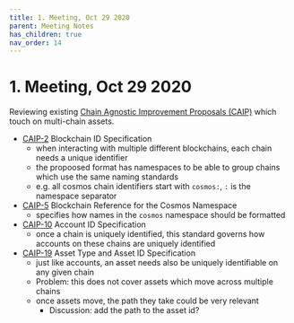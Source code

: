 ```yaml
---
title: 1. Meeting, Oct 29 2020
parent: Meeting Notes
has_children: true
nav_order: 14
---
```


# 1. Meeting, Oct 29 2020

Reviewing existing [Chain Agnostic Improvement Proposals (CAIP)](https://github.com/ChainAgnostic/CAIPs) which touch on multi-chain assets.

- [CAIP-2](https://github.com/ChainAgnostic/CAIPs/blob/master/CAIPs/caip-2.md) Blockchain ID Specification
    - when interacting with multiple different blockchains, each chain needs a unique identifier
    - the propoosed format has namespaces to be able to group chains which use the same naming standards
    - e.g. all cosmos chain identifiers start with `cosmos:`, `:` is the namespace separator
- [CAIP-5](https://github.com/ChainAgnostic/CAIPs/blob/master/CAIPs/caip-5.md) Blockchain Reference for the Cosmos Namespace
    - specifies how names in the `cosmos` namespace should be formatted
- [CAIP-10](https://github.com/ChainAgnostic/CAIPs/blob/master/CAIPs/caip-10.md) Account ID Specification
    - once a chain is uniquely identified, this standard governs how accounts on these chains are uniquely identified
- [CAIP-19](https://github.com/ChainAgnostic/CAIPs/blob/master/CAIPs/caip-19.md) Asset Type and Asset ID Specification
    - just like accounts, an asset needs also be uniquely identifiable on any given chain
    - Problem: this does not cover assets which move across multiple chains
    - once assets move, the path they take could be very relevant 
        - Discussion: add the path to the asset id?